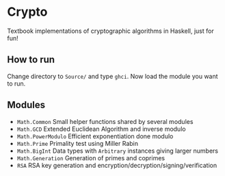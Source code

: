 
# Crypto

Textbook implementations of cryptographic algorithms in Haskell, just for fun!

## How to run

Change directory to `Source/` and type `ghci`. Now load the module you want to run.

## Modules

- `Math.Common` Small helper functions shared by several modules
- `Math.GCD` Extended Euclidean Algorithm and inverse modulo
- `Math.PowerModulo` Efficient exponentiation done modulo
- `Math.Prime` Primality test using Miller Rabin
- `Math.BigInt` Data types with `Arbitrary` instances giving larger numbers
- `Math.Generation` Generation of primes and coprimes
- `RSA` RSA key generation and encryption/decryption/signing/verification
